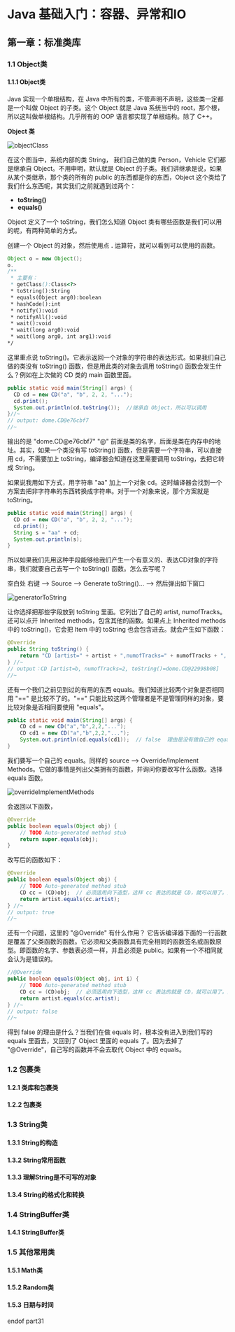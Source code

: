 # Java 基础入门：容器、异常和IO

## 第一章：标准类库
### 1.1 Object类
#### 1.1.1 Object类

Java 实现一个单根结构，在 Java 中所有的类，不管声明不声明，这些类一定都是一个叫做 Object 的子类。这个 Object 就是 Java 系统当中的 root，那个根，所以这叫做单根结构。几乎所有的 OOP 语言都实现了单根结构。除了 C++。

**Object 类**

![objectClass](image/part3/objectClass.png)

在这个图当中，系统内部的类 String， 我们自己做的类 Person，Vehicle 它们都是继承自 Object。不用申明，默认就是 Object 的子类。我们讲继承是说，如果从某个类继承，那个类的所有的 public 的东西都是你的东西，Object 这个类给了我们什么东西呢，其实我们之前就遇到过两个：

* **toString()**
* **equals()**

Object 定义了一个 toString，我们怎么知道 Object 类有哪些函数是我们可以用的呢，有两种简单的方式。

创建一个 Object 的对象，然后使用点 **.** 运算符，就可以看到可以使用的函数。



```Java
Object o = new Object();
o.
/**
 * 主要有：
 * getClass():Class<?>
 * toString():String
 * equals(Object arg0):boolean
 * hashCode():int
 * notify():void
 * notifyAll():void
 * wait():void
 * wait(long arg0):void
 * wait(long arg0, int arg1):void
*/
```



这里重点说 toString()。它表示返回一个对象的字符串的表达形式。如果我们自己做的类没有 toString() 函数，但是用此类的对象去调用 toString() 函数会发生什么？例如在上次做的 CD 类的 main 函数里面。



```Java
public static void main(String[] args) {
  CD cd = new CD("a", "b", 2, 2, "...");
  cd.print();
  System.out.println(cd.toString());  //继承自 Object，所以可以调用
}//~
// output: dome.CD@e76cbf7
//~
```



输出的是 "dome.CD@e76cbf7" "@" 前面是类的名字，后面是类在内存中的地址。其实，如果一个类没有写 toString() 函数，但是需要一个字符串，可以直接用 cd，不需要加上 toString，编译器会知道在这里需要调用 toString，去把它转成 String。

如果说我用如下方式，用字符串 "aa" 加上一个对象 cd。这时编译器会找到一个方案去把非字符串的东西转换成字符串。对于一个对象来说，那个方案就是 toString。



```Java
public static void main(String[] args) {
  CD cd = new CD("a", "b", 2, 2, "...");
  cd.print();
  String s = "aa" + cd;
  System.out.println(s);
}
```



所以如果我们先用这种手段能够给我们产生一个有意义的、表达CD对象的字符串，我们就要自己去写一个 toString() 函数。怎么去写呢？

空白处 右键 --> Source --> Generate toString()... --> 然后弹出如下窗口

![generatorToString](image/part3/generatorToString.png)

让你选择把那些字段放到 toString 里面。它列出了自己的 artist, numofTracks。还可以点开 Inherited methods，包含其他的函数。如果点上 Inherited methods 中的 toString()，它会把 Item 中的 toString 也会包含进去。就会产生如下函数：



```Java
@Override
public String toString() {
    return "CD [artist=" + artist + ",numofTracks=" + numofTracks + ", toString()=" + super.toString() + "]";
} //~
// output：CD [artist=b, numofTracks=2, toString()=dome.CD@22998b08]
//~
```



还有一个我们之前见到过的有用的东西 equals。我们知道比较两个对象是否相同用 "==" 是比较不了的。"==" 只能比较这两个管理者是不是管理同样的对象，要比较对象是否相同要使用 "equals"。



```Java
public static void main(String[] args) {
    CD cd = new CD("a","b",2,2,"...");
    CD cd1 = new CD("a","b",2,2,"...");
    System.out.println(cd.equals(cd1));  // false  理由是没有做自己的 equals，用的是 Object 的 equals。Object 的 equals 只能判断这两个管理者是否管理同一个对象。仅此而已。
}
```



我们要写一个自己的 equals。同样的 source --> Override/Implement Methods。它做的事情是列出父类拥有的函数，并询问你要改写什么函数。选择 equals 函数。

![overrideImplementMethods](image/part3/overrideImplementMethods.png)

会返回以下函数，



```Java
@Override
public boolean equals(Object obj) {
    // TODO Auto-generated method stub
    return super.equals(obj);
}
```



改写后的函数如下：



```Java
@Override
public boolean equals(Object obj) {
    // TODO Auto-generated method stub
    CD cc = (CD)obj;  // 必须适用向下造型，这样 cc 表达的就是 CD，就可以用了。因为 equals 需要传输的参数是 Object 对象。
    return artist.equals(cc.artist);
} //~
// output: true
//~
```



还有一个问题，这里的 "@Override" 有什么作用？ 它告诉编译器下面的一行函数是覆盖了父类函数的函数。它必须和父类函数具有完全相同的函数签名或函数原型。即函数的名字、参数表必须一样，并且必须是 public。如果有一个不相同就会认为是错误的。



```Java
//@Override
public boolean equals(Object obj, int i) {
    // TODO Auto-generated method stub
    CD cc = (CD)obj;  // 必须适用向下造型，这样 cc 表达的就是 CD，就可以用了。因为 equals 需要传输的参数是 Object 对象。
    return artist.equals(cc.artist);
} //~
// output: false
//~
```



得到 false 的理由是什么？当我们在做 equals 时，根本没有进入到我们写的 equals 里面去，又回到了 Object 里面的 equals 了。因为去掉了 "@Override"，自己写的函数并不会去取代 Object 中的 equals。

### 1.2 包裹类
#### 1.2.1 类库和包裹类
#### 1.2.2 包裹类














### 1.3 String类
#### 1.3.1 String的构造
#### 1.3.2 String常用函数
#### 1.3.3 理解String是不可写的对象
#### 1.3.4 String的格式化和转换

### 1.4 StringBuffer类
#### 1.4.1 StringBuffer类

### 1.5 其他常用类
#### 1.5.1 Math类
#### 1.5.2 Random类
#### 1.5.3 日期与时间




































endof part31
